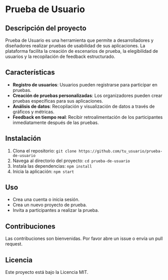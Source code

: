 # Prueba de Usuario

## Descripción del proyecto
Prueba de Usuario es una herramienta que permite a desarrolladores y diseñadores realizar pruebas de usabilidad de sus aplicaciones. La plataforma facilita la creación de escenarios de prueba, la elegibilidad de usuarios y la recopilación de feedback estructurado.

## Características
- **Registro de usuarios**: Usuarios pueden registrarse para participar en pruebas.
- **Creación de pruebas personalizadas**: Los organizadores pueden crear pruebas específicas para sus aplicaciones.
- **Análisis de datos**: Recopilación y visualización de datos a través de gráficos y métricas.
- **Feedback en tiempo real**: Recibir retroalimentación de los participantes inmediatamente después de las pruebas.

## Instalación
1. Clona el repositorio: `git clone https://github.com/tu_usuario/prueba-de-usuario`
2. Navega al directorio del proyecto: `cd prueba-de-usuario`
3. Instala las dependencias: `npm install`
4. Inicia la aplicación: `npm start`

## Uso
- Crea una cuenta o inicia sesión.
- Crea un nuevo proyecto de prueba.
- Invita a participantes a realizar la prueba.

## Contribuciones
Las contribuciones son bienvenidas. Por favor abre un issue o envía un pull request.

## Licencia
Este proyecto está bajo la Licencia MIT.